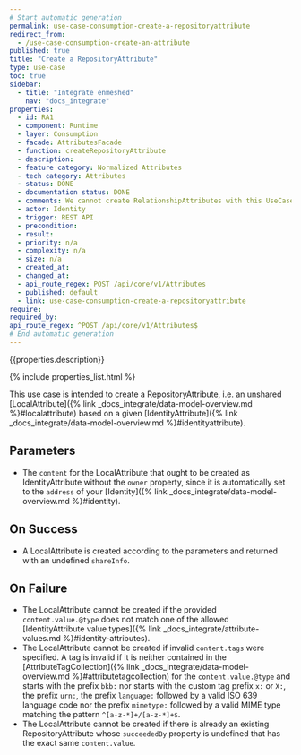 ```yaml
---
# Start automatic generation
permalink: use-case-consumption-create-a-repositoryattribute
redirect_from:
  - /use-case-consumption-create-an-attribute
published: true
title: "Create a RepositoryAttribute"
type: use-case
toc: true
sidebar:
  - title: "Integrate enmeshed"
    nav: "docs_integrate"
properties:
  - id: RA1
  - component: Runtime
  - layer: Consumption
  - facade: AttributesFacade
  - function: createRepositoryAttribute
  - description:
  - feature category: Normalized Attributes
  - tech category: Attributes
  - status: DONE
  - documentation status: DONE
  - comments: We cannot create RelationshipAttributes with this UseCase
  - actor: Identity
  - trigger: REST API
  - precondition:
  - result:
  - priority: n/a
  - complexity: n/a
  - size: n/a
  - created_at:
  - changed_at:
  - api_route_regex: POST /api/core/v1/Attributes
  - published: default
  - link: use-case-consumption-create-a-repositoryattribute
require:
required_by:
api_route_regex: ^POST /api/core/v1/Attributes$
# End automatic generation
---
```


{{properties.description}}

{% include properties_list.html %}

This use case is intended to create a RepositoryAttribute, i.e. an unshared [LocalAttribute]({% link _docs_integrate/data-model-overview.md %}#localattribute) based on a given [IdentityAttribute]({% link _docs_integrate/data-model-overview.md %}#identityattribute).

## Parameters

- The `content` for the LocalAttribute that ought to be created as IdentityAttribute without the `owner` property, since it is automatically set to the `address` of your [Identity]({% link _docs_integrate/data-model-overview.md %}#identity).

## On Success

- A LocalAttribute is created according to the parameters and returned with an undefined `shareInfo`.

## On Failure

- The LocalAttribute cannot be created if the provided `content.value.@type` does not match one of the allowed [IdentityAttribute value types]({% link _docs_integrate/attribute-values.md %}#identity-attributes).
- The LocalAttribute cannot be created if invalid `content.tags` were specified. A tag is invalid if it is neither contained in the [AttributeTagCollection]({% link _docs_integrate/data-model-overview.md %}#attributetagcollection) for the `content.value.@type` and starts with the prefix `bkb:` nor starts with the custom tag prefix `x:` or `X:`, the prefix `urn:`, the prefix `language:` followed by a valid ISO 639 language code nor the prefix `mimetype:` followed by a valid MIME type matching the pattern `^[a-z-*]+/[a-z-*]+$`.
- The LocalAttribute cannot be created if there is already an existing RepositoryAttribute whose `succeededBy` property is undefined that has the exact same `content.value`.
